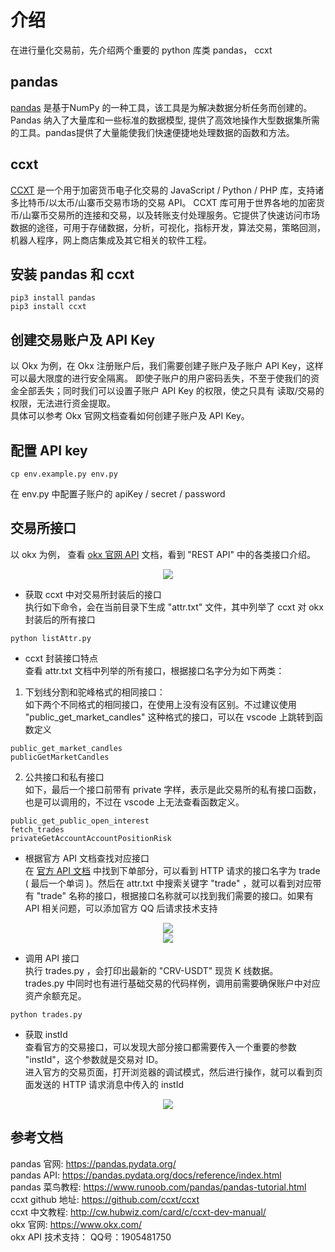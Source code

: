 # 介绍 
在进行量化交易前，先介绍两个重要的 python 库类 pandas， ccxt

## pandas 
[pandas](https://pandas.pydata.org/) 是基于NumPy 的一种工具，该工具是为解决数据分析任务而创建的。Pandas 纳入了大量库和一些标准的数据模型, 提供了高效地操作大型数据集所需的工具。pandas提供了大量能使我们快速便捷地处理数据的函数和方法。  

## ccxt  
[CCXT](https://github.com/ccxt/ccxt) 是一个用于加密货币电子化交易的 JavaScript / Python / PHP 库，支持诸多比特币/以太币/山寨币交易市场的交易 API。 CCXT 库可用于世界各地的加密货币/山寨币交易所的连接和交易，以及转账支付处理服务。它提供了快速访问市场数据的途径，可用于存储数据，分析，可视化，指标开发，算法交易，策略回测，机器人程序，网上商店集成及其它相关的软件工程。


## 安装 pandas 和 ccxt  
```
pip3 install pandas
pip3 install ccxt
```

## 创建交易账户及 API Key 
以 Okx 为例，在 Okx 注册账户后，我们需要创建子账户及子账户 API Key，这样可以最大限度的进行安全隔离。
即使子账户的用户密码丢失，不至于使我们的资金全部丢失；同时我们可以设置子账户 API Key 的权限，使之只具有 读取/交易的权限，无法进行资金提取。  
具体可以参考 Okx 官网文档查看如何创建子账户及 API Key。

## 配置 API key 
```shell
cp env.example.py env.py
```

在 env.py 中配置子账户的 apiKey / secret / password 

## 交易所接口  
以 okx 为例， 查看 [okx 官网 API](https://www.okx.com/docs-v5/zh/#rest-api) 文档，看到 "REST API" 中的各类接口介绍。
 <center><img src="https://github.com/Dapp-Learning-DAO/Dapp-Learning-Arsenal/blob/main/images/trade/okxAPI.png?raw=true" /></center>  

- 获取 ccxt 中对交易所封装后的接口  
执行如下命令，会在当前目录下生成 "attr.txt" 文件，其中列举了 ccxt 对 okx 封装后的所有接口
```shell
python listAttr.py
```

- ccxt 封装接口特点  
查看 attr.txt 文档中列举的所有接口，根据接口名字分为如下两类：  
1. 下划线分割和驼峰格式的相同接口：  
 如下两个不同格式的相同接口，在使用上没有没有区别。不过建议使用 "public_get_market_candles" 这种格式的接口，可以在 vscode 上跳转到函数定义   
```shell 
public_get_market_candles    
publicGetMarketCandles   
```    

2. 公共接口和私有接口  
如下，最后一个接口前带有 private 字样，表示是此交易所的私有接口函数，也是可以调用的，不过在 vscode 上无法查看函数定义。
```shell
public_get_public_open_interest
fetch_trades
privateGetAccountAccountPositionRisk
```

- 根据官方 API 文档查找对应接口  
在 [官方 API 文档](https://www.okx.com/docs-v5/zh/#rest-api-trade-place-order) 中找到下单部分，可以看到 HTTP 请求的接口名字为 trade ( 最后一个单词 )。然后在 attr.txt 中搜索关键字 "trade" ，就可以看到对应带有 "trade" 名称的接口，根据接口名称就可以找到我们需要的接口。如果有 API 相关问题，可以添加官方 QQ 后请求技术支持
<center><img src="https://github.com/Dapp-Learning-DAO/Dapp-Learning-Arsenal/blob/main/images/trade/create_order.png?raw=true" /></center> 

<center><img src="https://github.com/Dapp-Learning-DAO/Dapp-Learning-Arsenal/blob/main/images/trade/search_order.png?raw=true" /></center> 

- 调用 API 接口  
执行 trades.py ，会打印出最新的 "CRV-USDT" 现货 K 线数据。   
trades.py 中同时也有进行基础交易的代码样例，调用前需要确保账户中对应资产余额充足。
```shell
python trades.py 
```

- 获取 instId  
查看官方的交易接口，可以发现大部分接口都需要传入一个重要的参数 "instId"，这个参数就是交易对 ID。   
进入官方的交易页面，打开浏览器的调试模式，然后进行操作，就可以看到页面发送的 HTTP 请求消息中传入的 instId  
<center><img src="https://github.com/Dapp-Learning-DAO/Dapp-Learning-Arsenal/blob/main/images/trade/get_Instid.png?raw=true" /></center> 

## 参考文档 
pandas 官网: https://pandas.pydata.org/  
pandas API: https://pandas.pydata.org/docs/reference/index.html  
pandas 菜鸟教程: https://www.runoob.com/pandas/pandas-tutorial.html    
ccxt github 地址: https://github.com/ccxt/ccxt    
ccxt 中文教程: http://cw.hubwiz.com/card/c/ccxt-dev-manual/  
okx 官网: https://www.okx.com/  
okx API 技术支持： QQ号：1905481750

 